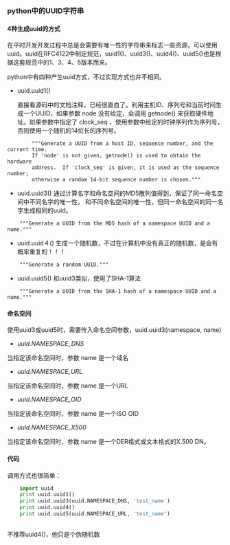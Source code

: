 ### python中的UUID字符串

#### 4种生成uuid的方式
在平时开发开发过程中总是会需要有唯一性的字符串来标志一些资源，可以使用uuid。uuid在RFC4122中制定规范，uuid1()、uuid3()、uuid4()、uuid5()也是根据这套规范中的1、3、4、5版本而来。

python中有四种产生uuid方式，不过实现方式也并不相同。

*  uuid.uuid1()

    直接看源码中的文档注释，已经很直白了。利用主机ID、序列号和当前时间生成一个UUID，如果参数 node 没有给定，会调用 getnode() 来获取硬件地址。如果参数中指定了 clock_seq ，使用参数中给定的时钟序列作为序列号，否则使用一个随机的14位长的序列号。

```
        """Generate a UUID from a host ID, sequence number, and the current time.
        If 'node' is not given, getnode() is used to obtain the hardware
        address.  If 'clock_seq' is given, it is used as the sequence number;
        otherwise a random 14-bit sequence number is chosen."""

```

*  uuid.uuid3()
    通过计算名字和命名空间的MD5散列值得到，保证了同一命名空间中不同名字的唯一性，
    和不同命名空间的唯一性，但同一命名空间的同一名字生成相同的uuid。 
 
```
    """Generate a UUID from the MD5 hash of a namespace UUID and a name."""
```

*  uuid.uuid４()
    生成一个随机数，不过在计算机中没有真正的随机数，是会有概率重复的！！！
     
```
    """Generate a random UUID."""
```

*  uuid.uuid5()
    和uuid3类似，使用了SHA-1算法
 
```
    """Generate a UUID from the SHA-1 hash of a namespace UUID and a name."""
```

#### 命名空间

使用uuid3或uuid5时，需要传入命名空间参数，uuid.uuid3(namespace, name)

* *uuid.NAMESPACE_DNS*

当指定该命名空间时，参数 name 是一个域名

* *uuid.NAMESPACE_URL*

当指定该命名空间时，参数 name 是一个URL

* *uuid.NAMESPACE_OID*

当指定该命名空间时，参数 name 是一个ISO OID

* *uuid.NAMESPACE_X500*

当指定该命名空间时，参数 name 是一个DER格式或文本格式的X.500 DN。

#### 代码
调用方式也很简单：
```python
    import uuid
    print uuid.uuid1()
    print uuid.uuid3(uuid.NAMESPACE_DNS, 'test_name')
    print uuid.uuid4()
    print uuid.uuid5(uuid.NAMESPACE_URL, 'test_name')
        
```
不推荐uuid4()，他只是个伪随机数
















 
